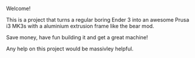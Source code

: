 
Welcome!

This is a project that turns a regular boring Ender 3 into an awesome Prusa i3 MK3s with a aluminium extrusion frame like the bear mod.

Save money, have fun building it and get a great machine!

Any help on this project would be massivley helpful.
